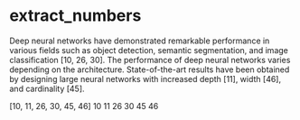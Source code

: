 # extract_numbers

Deep neural networks have demonstrated remarkable performance
in various fields such as object detection, semantic segmentation,
and image classification [10, 26, 30]. The performance of deep neural
networks varies depending on the architecture. State-of-the-art
results have been obtained by designing large neural networks
with increased depth [11], width [46], and cardinality [45].

[10, 11, 26, 30, 45, 46]
10
11
26
30
45
46
